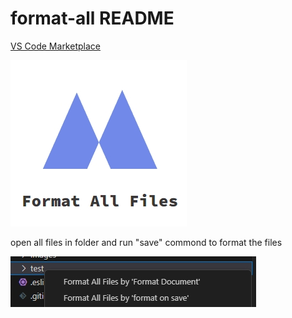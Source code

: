 # format-all README

[VS Code Marketplace](https://marketplace.visualstudio.com/items?itemName=ygweric.format-all)

![logo](/images/logo.png)

open all files in folder and run "save" commond to format the files


![screenshot](/images/screenshot.png)
